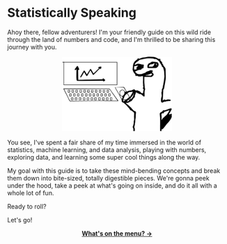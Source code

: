 # Statistically Speaking

Ahoy there, fellow adventurers! I'm your friendly guide on this wild ride through the land of numbers and code, and I'm thrilled to be sharing this journey with you.

<p align="center">
  <picture>
    <source media="(prefers-color-scheme: dark)" srcset="assets/graph-dino-white.png" />
    <img width="50%" src="assets/graph-dino-black.png" />
  </picture>
</p>

You see, I've spent a fair share of my time immersed in the world of statistics, machine learning, and data analysis, playing with numbers, exploring data, and learning some super cool things along the way.

My goal with this guide is to take these mind-bending concepts and break them down into bite-sized, totally digestible pieces. We're gonna peek under the hood, take a peek at what's going on inside, and do it all with a whole lot of fun.

Ready to roll?

Let's go!

<p align="center">
    <b>
        <a href="/guide/table-of-contents.md">
            What's on the menu? →
        </a>
    </b>
</p>
